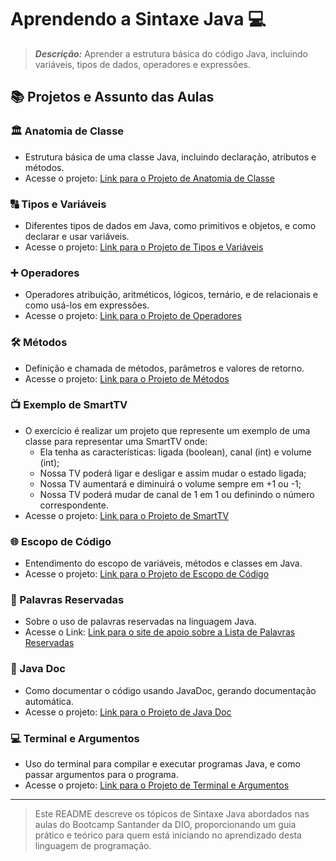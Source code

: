 # Aprendendo a Sintaxe Java 💻

> ***Descrição:*** Aprender a estrutura básica do código Java, incluindo variáveis, tipos de dados, operadores e expressões.

## 📚 Projetos e Assunto das Aulas

### 🏛️ Anatomia de Classe
- Estrutura básica de uma classe Java, incluindo declaração, atributos e métodos.
- Acesse o projeto: [Link para o Projeto de Anatomia de Classe](AnatomyClassJava)

### 🔠 Tipos e Variáveis
- Diferentes tipos de dados em Java, como primitivos e objetos, e como declarar e usar variáveis.
- Acesse o projeto: [Link para o Projeto de Tipos e Variáveis](TypesVariables)

### ➕ Operadores
- Operadores atribuição, aritméticos, lógicos, ternário, e de relacionais e como usá-los em expressões.
- Acesse o projeto: [Link para o Projeto de Operadores](Operators)

### 🛠️ Métodos
- Definição e chamada de métodos, parâmetros e valores de retorno.
- Acesse o projeto: [Link para o Projeto de Métodos](MethodsJava)

### 📺 Exemplo de SmartTV
- O exercício é realizar um projeto que represente um exemplo de uma classe para representar uma SmartTV onde:
  - Ela tenha as características: ligada (boolean), canal (int) e volume (int);
  - Nossa TV poderá ligar e desligar e assim mudar o estado ligada;
  - Nossa TV aumentará e diminuirá o volume sempre em +1 ou -1;
  - Nossa TV poderá mudar de canal de 1 em 1 ou definindo o número correspondente.
- Acesse o projeto: [Link para o Projeto de SmartTV](ExerciseSmartTV)

### 🌐 Escopo de Código
- Entendimento do escopo de variáveis, métodos e classes em Java.
- Acesse o projeto: [Link para o Projeto de Escopo de Código](CodeScope)

### 🛑 Palavras Reservadas
- Sobre o uso de palavras reservadas na linguagem Java.
- Acesse o Link: [Link para o site de apoio sobre a Lista de Palavras Reservadas](https://glysns.gitbook.io/java-basico/sintaxe/palavras-reservadas)

### 📄 Java Doc
- Como documentar o código usando JavaDoc, gerando documentação automática.
- Acesse o projeto: [Link para o Projeto de Java Doc]()

### 💻 Terminal e Argumentos
- Uso do terminal para compilar e executar programas Java, e como passar argumentos para o programa.
- Acesse o projeto: [Link para o Projeto de Terminal e Argumentos]()


--------------------------------
> Este README descreve os tópicos de Sintaxe Java abordados nas aulas do Bootcamp Santander da DIO, proporcionando um guia prático e teórico para quem está iniciando no aprendizado desta linguagem de programação.
